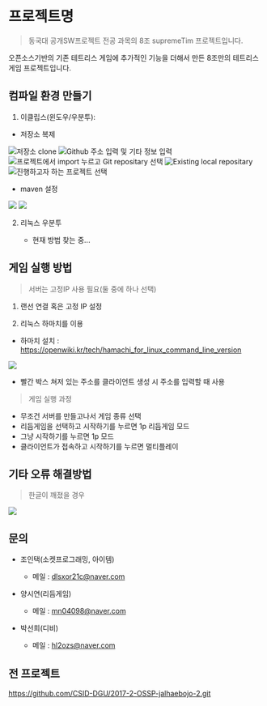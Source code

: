 # 프로젝트명
> 동국대 공개SW프로젝트 전공 과목의 8조 supremeTim 프로젝트입니다.

오픈소스기반의 기존 테트리스 게임에 추가적인 기능을 더해서 만든 8조만의 테트리스 게임 프로젝트입니다.

## 컴파일 환경 만들기
1. 이클립스(윈도우/우분투):

  * 저장소 복제
  
  ![저장소 clone](./_etc/import1.PNG)
  ![Github 주소 입력 및 기타 정보 입력](./_etc/import2.PNG)
  ![프로젝트에서 import 누르고 Git repositary 선택](./_etc/import3.PNG)
  ![Existing local repositary](./_etc/import4.PNG)
  ![진행하고자 하는 프로젝트 선택](./_etc/import5.PNG)

  * maven 설정
  
  ![](./_etc/maven1.PNG)
  ![](./_etc/maven2.PNG)
  
2. 리눅스 우분투 

   * 현재 방법 찾는 중...

## 게임 실행 방법
> 서버는 고정IP 사용 필요(둘 중에 하나 선택)

1. 랜선 연결 혹은 고정 IP 설정

2. 리눅스 하마치를 이용

 * 하마치 설치 : https://openwiki.kr/tech/hamachi_for_linux_command_line_version

  ![](./_etc/socket1.PNG)

 * 빨간 박스 쳐저 있는 주소를 클라이언트 생성 시 주소를 입력할 때 사용
  
  
> 게임 실행 과정

- 무조건 서버를 만들고나서 게임 종류 선택
- 리듬게임을 선택하고 시작하기를 누르면 1p 리듬게임 모드
- 그냥 시작하기를 누르면 1p 모드
- 클라이언트가 접속하고 시작하기를 누르면 멀티플레이 

## 기타 오류 해결방법
> 한글이 깨졌을 경우

  ![](./_etc/korean.PNG)

## 문의
* 조인택(소켓프로그래밍, 아이템)
  * 메일 : dlsxor21c@naver.com
  
* 양시연(리듬게임)
  * 메일 : mn04098@naver.com
  
* 박선희(디비)
  * 메일 : hl2ozs@naver.com

## 전 프로젝트
https://github.com/CSID-DGU/2017-2-OSSP-jalhaebojo-2.git
